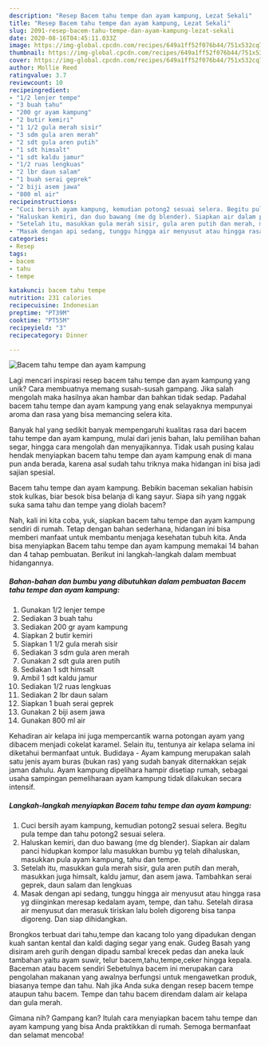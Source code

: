 ```yaml
---
description: "Resep Bacem tahu tempe dan ayam kampung, Lezat Sekali"
title: "Resep Bacem tahu tempe dan ayam kampung, Lezat Sekali"
slug: 2091-resep-bacem-tahu-tempe-dan-ayam-kampung-lezat-sekali
date: 2020-08-16T04:45:11.033Z
image: https://img-global.cpcdn.com/recipes/649a1ff52f076b44/751x532cq70/bacem-tahu-tempe-dan-ayam-kampung-foto-resep-utama.jpg
thumbnail: https://img-global.cpcdn.com/recipes/649a1ff52f076b44/751x532cq70/bacem-tahu-tempe-dan-ayam-kampung-foto-resep-utama.jpg
cover: https://img-global.cpcdn.com/recipes/649a1ff52f076b44/751x532cq70/bacem-tahu-tempe-dan-ayam-kampung-foto-resep-utama.jpg
author: Mollie Reed
ratingvalue: 3.7
reviewcount: 10
recipeingredient:
- "1/2 lenjer tempe"
- "3 buah tahu"
- "200 gr ayam kampung"
- "2 butir kemiri"
- "1 1/2 gula merah sisir"
- "3 sdm gula aren merah"
- "2 sdt gula aren putih"
- "1 sdt himsalt"
- "1 sdt kaldu jamur"
- "1/2 ruas lengkuas"
- "2 lbr daun salam"
- "1 buah serai geprek"
- "2 biji asem jawa"
- "800 ml air"
recipeinstructions:
- "Cuci bersih ayam kampung, kemudian potong2 sesuai selera. Begitu pula tempe dan tahu potong2 sesuai selera."
- "Haluskan kemiri, dan duo bawang (me dg blender). Siapkan air dalam panci hidupkan kompor lalu masukkan bumbu yg telah dihaluskan, masukkan pula ayam kampung, tahu dan tempe."
- "Setelah itu, masukkan gula merah sisir, gula aren putih dan merah, masukkan juga himsalt, kaldu jamur, dan asem jawa. Tambahkan serai geprek, daun salam dan lengkuas"
- "Masak dengan api sedang, tunggu hingga air menyusut atau hingga rasa yg diinginkan meresap kedalam ayam, tempe, dan tahu. Setelah dirasa air menyusut dan merasuk tiriskan lalu boleh digoreng bisa tanpa digoreng. Dan siap dihidangkan."
categories:
- Resep
tags:
- bacem
- tahu
- tempe

katakunci: bacem tahu tempe 
nutrition: 231 calories
recipecuisine: Indonesian
preptime: "PT39M"
cooktime: "PT55M"
recipeyield: "3"
recipecategory: Dinner

---
```



![Bacem tahu tempe dan ayam kampung](https://img-global.cpcdn.com/recipes/649a1ff52f076b44/751x532cq70/bacem-tahu-tempe-dan-ayam-kampung-foto-resep-utama.jpg)

Lagi mencari inspirasi resep bacem tahu tempe dan ayam kampung yang unik? Cara membuatnya memang susah-susah gampang. Jika salah mengolah maka hasilnya akan hambar dan bahkan tidak sedap. Padahal bacem tahu tempe dan ayam kampung yang enak selayaknya mempunyai aroma dan rasa yang bisa memancing selera kita.

Banyak hal yang sedikit banyak mempengaruhi kualitas rasa dari bacem tahu tempe dan ayam kampung, mulai dari jenis bahan, lalu pemilihan bahan segar, hingga cara mengolah dan menyajikannya. Tidak usah pusing kalau hendak menyiapkan bacem tahu tempe dan ayam kampung enak di mana pun anda berada, karena asal sudah tahu triknya maka hidangan ini bisa jadi sajian spesial.

Bacem tahu tempe dan ayam kampung. Bebikin baceman sekalian habisin stok kulkas, biar besok bisa belanja di kang sayur. Siapa sih yang nggak suka sama tahu dan tempe yang diolah bacem?


Nah, kali ini kita coba, yuk, siapkan bacem tahu tempe dan ayam kampung sendiri di rumah. Tetap dengan bahan sederhana, hidangan ini bisa memberi manfaat untuk membantu menjaga kesehatan tubuh kita. Anda bisa menyiapkan Bacem tahu tempe dan ayam kampung memakai 14 bahan dan 4 tahap pembuatan. Berikut ini langkah-langkah dalam membuat hidangannya.

<!--inarticleads1-->

##### Bahan-bahan dan bumbu yang dibutuhkan dalam pembuatan Bacem tahu tempe dan ayam kampung:

1. Gunakan 1/2 lenjer tempe
1. Sediakan 3 buah tahu
1. Sediakan 200 gr ayam kampung
1. Siapkan 2 butir kemiri
1. Siapkan 1 1/2 gula merah sisir
1. Sediakan 3 sdm gula aren merah
1. Gunakan 2 sdt gula aren putih
1. Sediakan 1 sdt himsalt
1. Ambil 1 sdt kaldu jamur
1. Sediakan 1/2 ruas lengkuas
1. Sediakan 2 lbr daun salam
1. Siapkan 1 buah serai geprek
1. Gunakan 2 biji asem jawa
1. Gunakan 800 ml air


Kehadiran air kelapa ini juga mempercantik warna potongan ayam yang dibacem menjadi cokelat karamel. Selain itu, tentunya air kelapa selama ini diketahui bermanfaat untuk. Budidaya - Ayam kampung merupakan salah satu jenis ayam buras (bukan ras) yang sudah banyak diternakkan sejak jaman dahulu. Ayam kampung dipelihara hampir disetiap rumah, sebagai usaha sampingan pemeliharaan ayam kampung tidak dilakukan secara intensif. 

<!--inarticleads2-->

##### Langkah-langkah menyiapkan Bacem tahu tempe dan ayam kampung:

1. Cuci bersih ayam kampung, kemudian potong2 sesuai selera. Begitu pula tempe dan tahu potong2 sesuai selera.
1. Haluskan kemiri, dan duo bawang (me dg blender). Siapkan air dalam panci hidupkan kompor lalu masukkan bumbu yg telah dihaluskan, masukkan pula ayam kampung, tahu dan tempe.
1. Setelah itu, masukkan gula merah sisir, gula aren putih dan merah, masukkan juga himsalt, kaldu jamur, dan asem jawa. Tambahkan serai geprek, daun salam dan lengkuas
1. Masak dengan api sedang, tunggu hingga air menyusut atau hingga rasa yg diinginkan meresap kedalam ayam, tempe, dan tahu. Setelah dirasa air menyusut dan merasuk tiriskan lalu boleh digoreng bisa tanpa digoreng. Dan siap dihidangkan.


Brongkos terbuat dari tahu,tempe dan kacang tolo yang dipadukan dengan kuah santan kental dan kaldi daging segar yang enak. Gudeg Basah yang disiram areh gurih dengan dipadu sambal krecek pedas dan aneka lauk tambahan yaitu ayam suwir, telur bacem,tahu,tempe,ceker hingga kepala. Baceman atau bacem sendiri Sebetulnya bacem ini merupakan cara pengolahan makanan yang awalnya berfungsi untuk mengawetkan produk, biasanya tempe dan tahu. Nah jika Anda suka dengan resep bacem tempe ataupun tahu bacem. Tempe dan tahu bacem direndam dalam air kelapa dan gula merah. 

Gimana nih? Gampang kan? Itulah cara menyiapkan bacem tahu tempe dan ayam kampung yang bisa Anda praktikkan di rumah. Semoga bermanfaat dan selamat mencoba!
